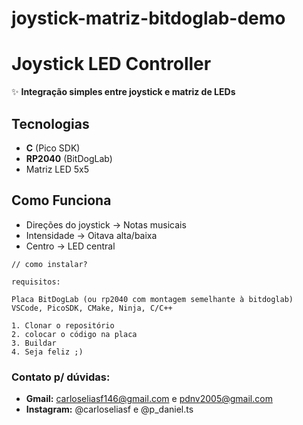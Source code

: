 # joystick-matriz-bitdoglab-demo
 
# Joystick LED Controller  

✨ **Integração simples entre joystick e matriz de LEDs**  

## Tecnologias  
- **C** (Pico SDK)  
- **RP2040** (BitDogLab)  
- Matriz LED 5x5  

## Como Funciona  
- Direções do joystick → Notas musicais  
- Intensidade → Oitava alta/baixa  
- Centro → LED central  

```
// como instalar? 

requisitos:

Placa BitDogLab (ou rp2040 com montagem semelhante à bitdoglab)
VSCode, PicoSDK, CMake, Ninja, C/C++

1. Clonar o repositório
2. colocar o código na placa
3. Buildar
4. Seja feliz ;)
```

### Contato p/ dúvidas: 
- **Gmail:** carloseliasf146@gmail.com e pdnv2005@gmail.com
- **Instagram:** @carloseliasf e @p_daniel.ts
